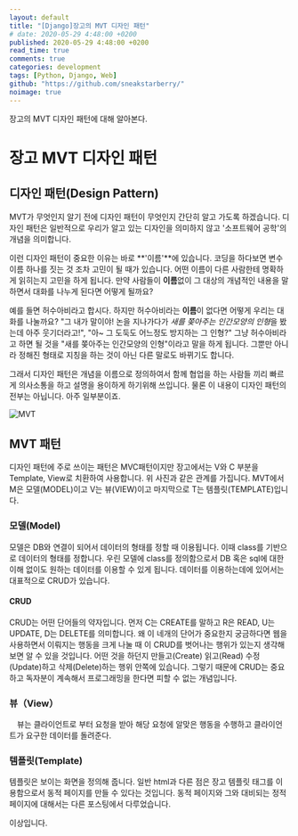 ```yaml
---
layout: default
title: "[Django]장고의 MVT 디자인 패턴"
# date: 2020-05-29 4:48:00 +0200
published: 2020-05-29 4:48:00 +0200
read_time: true
comments: true
categories: development
tags: [Python, Django, Web]
github: "https://github.com/sneakstarberry/"
noimage: true
---
```

장고의 MVT 디자인 패턴에 대해 알아본다.

<!--more-->

# 장고 MVT 디자인 패턴

## 디자인 패턴(Design Pattern)

 MVT가 무엇인지 알기 전에 디자인 패턴이 무엇인지 간단히 알고 가도록 하겠습니다. 디자인 패턴은 일반적으로 우리가 알고 있는 디자인을 의미하지 않고 '소프트웨어 공학'의 개념을 의미합니다. 

 이런 디자인 패턴이 중요한 이유는 바로 **'이름'**에 있습니다. 코딩을 하다보면 변수 이름 하나를 짓는 것 조차 고민이 될 때가 있습니다. 어떤 이름이 다른 사람한테 명확하게 읽히는지 고민을 하게 됩니다. 만약 사람들이 **이름**없이 그 대상의 개념적인 내용을 말하면서 대화를 나누게 된다면 어떻게 될까요?

 예를 들면 허수아비라고 합시다. 하지만 허수아비라는 **이름**이 없다면 어떻게 우리는 대화를 나눌까요? "그 내가 말이야! 논을 지나가다가 *새를 쫒아주는 인간모양의 인형*을 봤는데 아주 웃기더라고!", "아~ 그 도둑도 어느정도 방지하는 그 인형?" 그냥 허수아비라고 하면 될 것을 "새를 쫒아주는 인간모양의 인형"이라고 말을 하게 됩니다. 그뿐만 아니라 정해진 형태로 지칭을 하는 것이 아닌 다른 말로도 바뀌기도 합니다. 

 그래서 디자인 패턴은 개념을 이름으로 정의하여서 함께 협업을 하는 사람들 끼리 빠르게 의사소통을 하고 설명을 용이하게 하기위해 쓰입니다. 물론 이 내용이 디자인 패턴의 전부는 아닙니다. 아주 일부분이죠.

<img src="/assets/images{{page.id}}/MVT.png" alt="MVT" class="img-responsive">

## MVT 패턴

 디자인 패턴에 주로 쓰이는 패턴은 MVC패턴이지만 장고에서는 V와 C 부분을 Template, View로 치환하여 사용합니다. 위 사진과 같은 관계를 가집니다. MVT에서 M은 모델(MODEL)이고 V는 뷰(VIEW)이고 마지막으로 T는 템플릿(TEMPLATE)입니다.  

### 모델(Model)

 모델은 DB와 연결이 되어서 데이터의 형태를 정할 때 이용됩니다. 이때 class를 기반으로 데이터의 형태를 정합니다. 우린 모델에 class를 정의함으로서 DB 혹은 sql에 대한 이해 없이도 원하는 데이터를 이용할 수 있게 됩니다. 데이터를 이용하는데에 있어서는 대표적으로 CRUD가 있습니다.
#### CRUD
 CRUD는 어떤 단어들의 약자입니다. 먼저 C는 CREATE를 말하고 R은 READ, U는 UPDATE, D는 DELETE를 의미합니다. 왜 이 네개의 단어가 중요한지 궁금하다면 웹을 사용하면서 이뤄지는 행동을 크게 나눌 때 이 CRUD를 벗어나는 행위가 있는지 생각해보면 알 수 있을 것입니다. 어떤 것을 하던지 만들고(Create) 읽고(Read) 수정(Update)하고 삭제(Delete)하는 행위 안쪽에 있습니다. 그렇기 때문에 CRUD는 중요하고 독자분이 계속해서 프로그래밍을 한다면 피할 수 없는 개념입니다.

### 뷰（View）

　뷰는 클라이언트로 부터 요청을 받아 해당 요청에 알맞은 행동을 수행하고 클라이언트가 요구한 데이터를 돌려준다.

### 템플릿(Template)
 템플릿은 보이는 화면을 정의해 줍니다. 일반 html과 다른 점은 장고 템플릿 태그를 이용함으로서 동적 페이지를 만들 수 있다는 것입니다. 동적 페이지와 그와 대비되는 정적 페이지에 대해서는 다른 포스팅에서 다루었습니다.

이상입니다.



